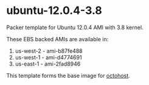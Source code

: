ubuntu-12.0.4-3.8
=================

Packer template for Ubuntu 12.0.4 AMI with 3.8 kernel.

These EBS backed AMIs are available in:

1. us-west-2 - ami-b87fe488
2. us-west-1 - ami-d4774691
3. us-east-1 - ami-2fad8946

This template forms the base image for [octohost](https://github.com/octohost/octohost).